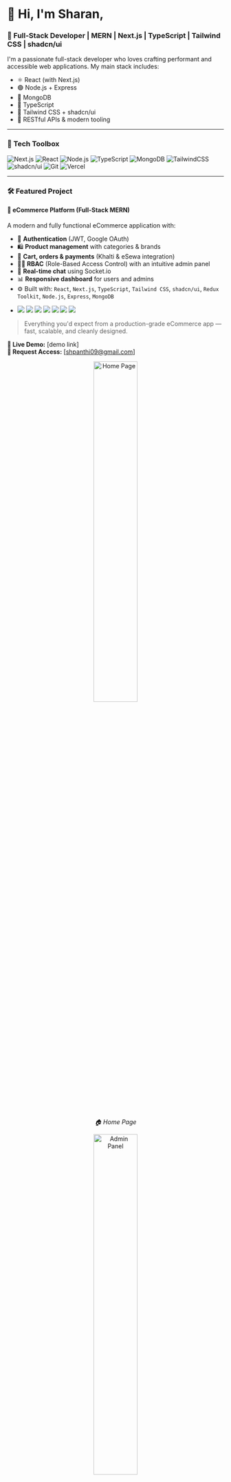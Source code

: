 # 👋 Hi, I'm Sharan, 

### 🚀 Full-Stack Developer | MERN | Next.js | TypeScript | Tailwind CSS | shadcn/ui

I'm a passionate full-stack developer who loves crafting performant and accessible web applications. My main stack includes:

- ⚛️ React (with Next.js)
- 🟢 Node.js + Express
- 🍃 MongoDB
- 🧠 TypeScript
- 🎨 Tailwind CSS + shadcn/ui
- 🧩 RESTful APIs & modern tooling

---

### 🔧 Tech Toolbox

![Next.js](https://img.shields.io/badge/Next.js-000?logo=next.js&logoColor=white)
![React](https://img.shields.io/badge/React-20232A?logo=react&logoColor=61DAFB)
![Node.js](https://img.shields.io/badge/Node.js-339933?logo=node.js&logoColor=white)
![TypeScript](https://img.shields.io/badge/TypeScript-3178C6?logo=typescript&logoColor=white)
![MongoDB](https://img.shields.io/badge/MongoDB-4EA94B?logo=mongodb&logoColor=white)
![TailwindCSS](https://img.shields.io/badge/TailwindCSS-06B6D4?logo=tailwindcss&logoColor=white)
![shadcn/ui](https://img.shields.io/badge/shadcn/ui-111827?logo=vercel&logoColor=white)
![Git](https://img.shields.io/badge/Git-F05032?logo=git&logoColor=white)
![Vercel](https://img.shields.io/badge/Vercel-000000?logo=vercel&logoColor=white)


---

### 🛠️ Featured Project

#### 🛒 **eCommerce Platform (Full-Stack MERN)**  
A modern and fully functional eCommerce application with:

- 🔐 **Authentication** (JWT, Google OAuth)
- 🛍️ **Product management** with categories & brands
- 🛒 **Cart, orders & payments** (Khalti & eSewa integration)
- 🧑‍⚖️ **RBAC** (Role-Based Access Control) with an intuitive admin panel
- 💬 **Real-time chat** using Socket.io
- 📊 **Responsive dashboard** for users and admins
- ⚙️ Built with: `React`, `Next.js`, `TypeScript`, `Tailwind CSS`, `shadcn/ui`, `Redux Toolkit`, `Node.js`, `Express`, `MongoDB`
- <p>
  <img src="https://img.shields.io/badge/React-20232A?style=for-the-badge&logo=react&logoColor=61DAFB"/>
  <img src="https://img.shields.io/badge/TypeScript-3178C6?style=for-the-badge&logo=typescript&logoColor=white"/>
  <img src="https://img.shields.io/badge/TailwindCSS-06B6D4?style=for-the-badge&logo=tailwindcss&logoColor=white"/>
  <img src="https://img.shields.io/badge/shadcn/ui-111827?style=for-the-badge&logo=vercel&logoColor=white"/>
  <img src="https://img.shields.io/badge/Redux_Toolkit-593D88?style=for-the-badge&logo=redux&logoColor=white"/>
  <img src="https://img.shields.io/badge/Express.js-000000?style=for-the-badge&logo=express&logoColor=white"/>
  <img src="https://img.shields.io/badge/MongoDB-4EA94B?style=for-the-badge&logo=mongodb&logoColor=white"/>
</p>


> Everything you'd expect from a production-grade eCommerce app — fast, scalable, and cleanly designed.

**🔗 Live Demo:** [demo link]  
**📩 Request Access:** [shpanthi09@gmail.com]

<p align="center">
  <img src="https://res.cloudinary.com/dpkihscr2/image/upload/v1745602198/nb1_dpo3d7.png" alt="Home Page" width="45%" /><br/>
  <em>🏠 Home Page</em>
</p>
<p align="center">
  <img src="https://res.cloudinary.com/dpkihscr2/image/upload/v1745602214/nb2_ni2kzx.png" alt="Admin Panel" width="45%" /><br/>
  <em>🛠️ Admin Panel</em>
</p>


---

### 📈 GitHub Stats

<p align="center">
  <img src="https://github-readme-stats.vercel.app/api?username=codes-sharan&show_icons=true&theme=radical" width="48%" />
  <img src="https://github-readme-streak-stats.herokuapp.com/?user=codes-sharan&theme=radical" width="48%" />
</p>

---


### 🤝 Let's Connect

<p align="center">
  <a href="https://sharanpanthi.com.np" target="_blank">
    <img src="https://img.shields.io/badge/Portfolio-000000?style=for-the-badge&logo=vercel&logoColor=white" alt="Portfolio" />
  </a>
  <a href="https://linkedin.com/in/sharanpanthi" target="_blank">
    <img src="https://img.shields.io/badge/LinkedIn-0A66C2?style=for-the-badge&logo=linkedin&logoColor=white" alt="LinkedIn" />
  </a>
  <a href="https://twitter.com/sharanpanthi" target="_blank">
    <img src="https://img.shields.io/badge/Twitter-1DA1F2?style=for-the-badge&logo=twitter&logoColor=white" alt="Twitter" />
  </a>
  <a href="mailto:shpanthi09@gmail.com">
    <img src="https://img.shields.io/badge/Email-D14836?style=for-the-badge&logo=gmail&logoColor=white" alt="Email" />
  </a>
</p>


---

> “Code is like humor. When you have to explain it, it’s bad.” – Cory House

Thanks for stopping by! ⭐️
